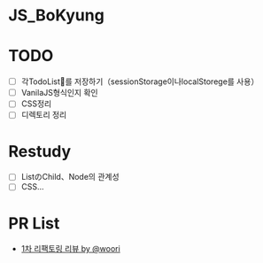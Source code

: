 # JS_BoKyung
# TODO
- [ ] 각TodoList를 저장하기（sessionStorage이나localStorege를 사용）
- [ ] VanilaJS형식인지 확인
- [ ] CSS정리
- [ ] 디렉토리 정리

# Restudy
- [ ] ListのChild、Node의 관계성
- [ ] CSS...

# PR List
-  [1차 리팩토링 리뷰 by @woori](https://github.com/DevelopForDeveloper/JS_BoKyung/pull/5/commits/482c34b6542b4a99cb6cb5a406c1d9ee8a1042d4)
